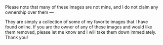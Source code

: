 Please note that many of these images are not mine, and I do not claim any ownership over them —

They are simply a collection of some of my favorite images that I have found online. If you are the owner of any of these images and would like them removed, please let me know and I will take them down immediately. Thank you!
